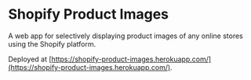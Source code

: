 # Shopify Product Images
A web app for selectively displaying product images of any online stores using the Shopify platform.

Deployed at [https://shopify-product-images.herokuapp.com/](https://shopify-product-images.herokuapp.com/).
